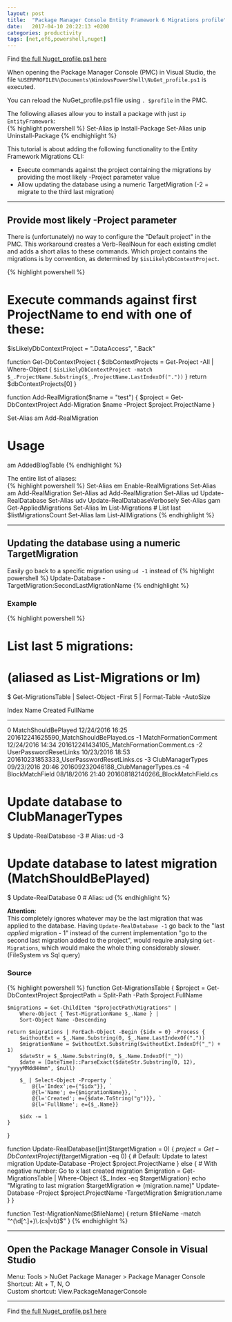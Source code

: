 ```yaml
---
layout: post
title:  "Package Manager Console Entity Framework 6 Migrations profile"
date:   2017-04-10 20:22:13 +0200
categories: productivity
tags: [net,ef6,powershell,nuget]
---
```


Find [the full Nuget_profile.ps1 here][github-nuget-profile]

When opening the Package Manager Console (PMC) in Visual Studio, the file 
`%USERPROFILE%\Documents\WindowsPowerShell\NuGet_profile.ps1` is executed.

You can reload the NuGet_profile.ps1 file using `. $profile` in the PMC.

The following aliases allow you to install a package with just `ip EntityFramework`:  
{% highlight powershell %}
Set-Alias ip Install-Package
Set-Alias unip Uninstall-Package
{% endhighlight %}

This tutorial is about adding the following functionality to the Entity Framework Migrations CLI:  
- Execute commands against the project containing the migrations by providing the most likely -Project parameter value
- Allow updating the database using a numeric TargetMigration (-2 = migrate to the third last migration)


* * *


Provide most likely -Project parameter
--------------------------------------
There is (unfortunately) no way to configure the "Default project" in the PMC. This workaround creates a Verb-RealNoun
for each existing cmdlet and adds a short alias to these commands. Which project contains the migrations is by convention,
as determined by `$isLikelyDbContextProject`.

{% highlight powershell %}
# Execute commands against first ProjectName to end with one of these:
$isLikelyDbContextProject = ".DataAccess", ".Back"

function Get-DbContextProject {
	$dbContextProjects = Get-Project -All | Where-Object { `
		$isLikelyDbContextProject -match $_.ProjectName.Substring($_.ProjectName.LastIndexOf(".")) `
	}
	return $dbContextProjects[0]
}

function Add-RealMigration($name = "test") {
	$project = Get-DbContextProject
	Add-Migration $name -Project $project.ProjectName
}

Set-Alias am Add-RealMigration

# Usage
am AddedBlogTable
{% endhighlight %}

The entire list of aliases:  
{% highlight powershell %}
Set-Alias em Enable-RealMigrations
Set-Alias am Add-RealMigration
Set-Alias ad Add-RealMigration
Set-Alias ud Update-RealDatabase
Set-Alias udv Update-RealDatabaseVerbosely
Set-Alias gam Get-AppliedMigrations
Set-Alias lm List-Migrations # List last $listMigrationsCount
Set-Alias lam List-AllMigrations
{% endhighlight %}


* * *


Updating the database using a numeric TargetMigration
-----------------------------------------------------
Easily go back to a specific migration using `ud -1` instead of
{% highlight powershell %}
Update-Database -TargetMigration:SecondLastMigrationName
{% endhighlight %}

### Example
{% highlight powershell %}
# List last 5 migrations:
# (aliased as List-Migrations or lm)
$ Get-MigrationsTable | Select-Object -First 5 | Format-Table -AutoSize

Index Name                   Created          FullName
----- ----                   -------          --------
0     MatchShouldBePlayed    12/24/2016 16:25 201612241625590_MatchShouldBePlayed.cs
-1    MatchFormationComment  12/24/2016 14:34 201612241434105_MatchFormationComment.cs
-2    UserPasswordResetLinks 10/23/2016 18:53 201610231853333_UserPasswordResetLinks.cs
-3    ClubManagerTypes       09/23/2016 20:46 201609232046188_ClubManagerTypes.cs
-4    BlockMatchField        08/18/2016 21:40 201608182140266_BlockMatchField.cs

# Update database to ClubManagerTypes
$ Update-RealDatabase -3 # Alias: ud -3

# Update database to latest migration (MatchShouldBePlayed)
$ Update-RealDatabase 0 # Alias: ud
{% endhighlight %}

**Attention**:  
This completely ignores whatever may be the last migration that was applied to the database.
Having `Update-RealDatabase -1` go back to the "last *applied* migration - 1" instead of the current implementation
"go to the second last migration added to the project", would require analysing `Get-Migrations`, which would make the whole
thing considerably slower. (FileSystem vs Sql query)

### Source
{% highlight powershell %}
function Get-MigrationsTable {
	$project = Get-DbContextProject
	$projectPath = Split-Path -Path $project.FullName

	$migrations = Get-ChildItem "$projectPath\Migrations" |
		Where-Object { Test-MigrationName $_.Name } |
		Sort-Object Name -Descending

	return $migrations | ForEach-Object -Begin {$idx = 0} -Process {
		$withoutExt = $_.Name.Substring(0, $_.Name.LastIndexOf("."))
		$migrationName = $withoutExt.Substring($withoutExt.IndexOf("_") + 1)
		$dateStr = $_.Name.Substring(0, $_.Name.IndexOf("_"))
		$date = [DateTime]::ParseExact($dateStr.Substring(0, 12), "yyyyMMddHHmm", $null)

		$_ | Select-Object -Property `
			@{l='Index';e={"$idx"}}, `
			@{l='Name'; e={$migrationName}}, `
			@{l='Created'; e={$date.ToString("g")}}, `
			@{l='FullName'; e={$_.Name}}

		$idx -= 1
	}
}

function Update-RealDatabase([int]$targetMigration = 0) {
	$project = Get-DbContextProject
	if ($targetMigration -eq 0) {
		# Default: Update to latest migration
		Update-Database -Project $project.ProjectName
	} else {
		# With negative number: Go to x last created migration
		$migration = Get-MigrationsTable | Where-Object {$_.Index -eq $targetMigration}
		echo "Migrating to last migration $targetMigration => $($migration.name)"
		Update-Database -Project $project.ProjectName -TargetMigration $migration.name
	}
}

function Test-MigrationName($fileName) {
	return $fileName -match "^(\d[^.]+)\.(cs|vb)$"
}
{% endhighlight %}


* * *


Open the Package Manager Console in Visual Studio
-------------------------------------------------
Menu: Tools > NuGet Package Manager > Package Manager Console  
Shortcut: Alt + T, N, O  
Custom shortcut: View.PackageManagerConsole  


* * *


Find [the full Nuget_profile.ps1 here][github-nuget-profile]

[github-nuget-profile]: https://github.com/Laoujin/dotfiles/blob/master/config/shells/NuGet_profile.ps1

